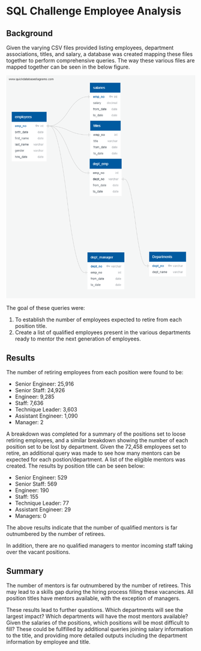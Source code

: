 # SQL Challenge Employee Analysis 

## Background

Given the varying CSV files provided listing employees, department associations, titles, and salary, a database was created mapping these files together to perform comprehensive queries. The way these various files are mapped together can be seen in the below figure.

![Employee Database Connections](Output/EmployeesDB_Connections.png)

The goal of these queries were:

1. To establish the number of employees expected to retire from each position title.
2. Create a list of qualified employees present in the various departments ready to mentor the next generation of employees.

## Results

The number of retiring employees from each position were found to be:

* Senior Engineer: 25,916
* Senior Staff: 24,926
* Engineer: 9,285
* Staff: 7,636
* Technique Leader: 3,603
* Assistant Engineer: 1,090
* Manager: 2

A breakdown was completed for a summary of the positions set to loose retiring employees, and a similar breakdown showing the number of each position set to be lost by department. Given the 72,458 employees set to retire, an additional query was made to see how many mentors can be expected for each postion/department. A list of the eligible mentors was created. The results by position title can be seen below:

* Senior Engineer: 529
* Senior Staff: 569
* Engineer: 190
* Staff: 155
* Technique Leader: 77
* Assistant Engineer: 29
* Managers: 0

The above results indicate that the number of qualified mentors is far outnumbered by the number of retirees. 

In addition, there are no qualified managers to mentor incoming staff taking over the vacant positions.

## Summary

The number of mentors is far outnumbered by the number of retirees. This may lead to a skills gap during the hiring process filling these vacancies. All position titles have mentors available, with the exception of managers.

These results lead to further questions. Which departments will see the largest impact? Which departments will have the most mentors available? Given the salaries of the positions, which positions will be most difficult to fill? These could be fullfilled by additional queries joining salary information to the title, and providing more detailed outputs including the department information by employee and title.



